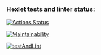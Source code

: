 ### Hexlet tests and linter status:
[![Actions Status](https://github.com/SergeiZinovev1994/frontend-project-46/actions/workflows/hexlet-check.yml/badge.svg)](https://github.com/SergeiZinovev1994/frontend-project-46/actions)

[![Maintainability](https://api.codeclimate.com/v1/badges/08ca972296f84556949c/maintainability)](https://codeclimate.com/github/SergeiZinovev1994/frontend-project-46/maintainability)

[![testAndLint](https://github.com/SergeiZinovev1994/frontend-project-46/actions/workflows/testAndLint.yml/badge.svg)](https://github.com/SergeiZinovev1994/frontend-project-46/actions/workflows/testAndLint.yml)
